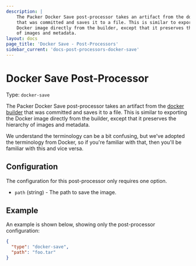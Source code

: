 ```yaml
---
description: |
    The Packer Docker Save post-processor takes an artifact from the docker builder
    that was committed and saves it to a file. This is similar to exporting the
    Docker image directly from the builder, except that it preserves the hierarchy
    of images and metadata.
layout: docs
page_title: 'Docker Save - Post-Processors'
sidebar_current: 'docs-post-processors-docker-save'
---
```


# Docker Save Post-Processor

Type: `docker-save`

The Packer Docker Save post-processor takes an artifact from the [docker
builder](/docs/builders/docker.html) that was committed and saves it to a file.
This is similar to exporting the Docker image directly from the builder, except
that it preserves the hierarchy of images and metadata.

We understand the terminology can be a bit confusing, but we've adopted the
terminology from Docker, so if you're familiar with that, then you'll be
familiar with this and vice versa.

## Configuration

The configuration for this post-processor only requires one option.

-   `path` (string) - The path to save the image.

## Example

An example is shown below, showing only the post-processor configuration:

``` json
{
  "type": "docker-save",
  "path": "foo.tar"
}
```
